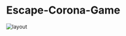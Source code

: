 ﻿# Escape-Corona-Game
 
 ![layout](https://user-images.githubusercontent.com/30996074/81553689-294bb080-93a3-11ea-8008-ce2be7358084.jpg)

